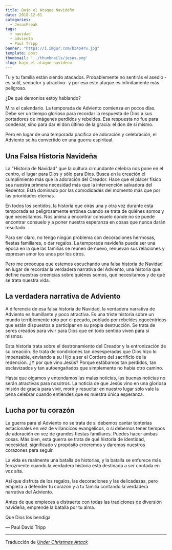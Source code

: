```yaml
---
title: Bajo el Ataque Navideño
date: 2018-12-01
categories: 
  - JesusFreak
tags:
  - navidad
  - adviento
  - Paul Tripp
banner: "https://i.imgur.com/bZ4p4ru.jpg"
template: post
thumbnail: '../thumbnails/jesus.png'
slug: bajo-el-ataque-navideno
---
```


Tu y tu familia están siendo atacados. Probablemente no sentirás el asedio -es sutil, seductor y atractivo- y por eso este ataque es infinitamente más peligroso.

¿De qué demonios estoy hablando?

Mira el calendario. La temporada de Adviento comienza en pocos días. Debe ser un tiempo glorioso para recordar la respuesta de Dios a sus portadores de imágenes perdidos y rebeldes. Esa respuesta no fue para condenar, sino para dar el don último de la gracia: el don de sí mismo.

Pero en lugar de una temporada pacífica de adoración y celebración, el Adviento se ha convertido en una guerra espiritual.

## Una Falsa Historia Navideña

La "Historia de Navidad" que la cultura circundante celebra nos pone en el centro, el lugar para Dios y sólo para Dios. Busca en la creación el cumplimiento más que la adoración del Creador. Hace que el placer físico sea nuestra primera necesidad más que la intervención salvadora del Redentor. Está dominado por las comodidades del momento más que por las prioridades eternas.

En todos los sentidos, la historia que oirás una y otra vez durante esta temporada es peligrosamente errónea cuando se trata de quiénes somos y qué necesitamos. Nos anima a encontrar consuelo donde no se puede encontrar consuelo y a poner nuestra esperanza en cosas que nunca darán resultado.

Para ser claro, no tengo ningún problema con decoraciones hermosas, fiestas familiares, o dar regalos. La temporada navideña puede ser una época en la que las familias se reúnen de nuevo, renuevan sus relaciones y expresan amor los unos por los otros.

Pero me preocupa que estemos escuchando una falsa historia de Navidad en lugar de recordar la verdadera narrativa del Adviento, una historia que define nuestras creencias sobre quiénes somos, qué necesitamos y de qué se trata nuestra vida.

## La verdadera narrativa de Adviento

A diferencia de esa falsa historia de Navidad, la verdadera narrativa de Adviento es humillante y poco atractiva. Es una triste historia sobre un mundo terriblemente roto por el pecado, poblado por rebeldes egocéntricos que están dispuestos a participar en su propia destrucción. Se trata de seres creados para vivir para Dios que en todo sentido viven para sí mismos.

Esta historia trata sobre el destronamiento del Creador y la entronización de su creación. Se trata de condiciones tan desesperadas que Dios hizo lo impensable, enviando a su Hijo a ser el Cordero del sacrificio de la redención. ¿Y por qué vino Jesús? Porque estábamos tan perdidos, tan esclavizados y tan autoengañados que simplemente no había otro camino.

Hasta que oigamos y entendamos las malas noticias, las buenas noticias no serán atractivas para nosotros. La noticia de que Jesús vino en una gloriosa misión de gracia para vivir, morir y resucitar en nuestro lugar sólo vale la pena celebrar cuando entiendes que es nuestra única esperanza.

## Lucha por tu corazón

La guerra para el Adviento no se trata de si debemos cantar tonterías estacionales en vez de villancicos evangélicos, o si debemos tener tiempos de adoración en vez de grandes fiestas familiares. Puedes hacer ambas cosas. Más bien, esta guerra se trata de qué historia de identidad, necesidad, significado y propósito creeremos y daremos nuestros corazones para seguir.

La vida es realmente una batalla de historias, y la batalla se enfurece más ferozmente cuando la verdadera historia está destinada a ser contada en voz alta.

Así que disfruta de los regalos, las decoraciones y las delicadezas, pero empieza a defender tu corazón y a tu familia contando la verdadera narrativa del Adviento.

Antes de que empieces a distraerte con todas las tradiciones de diversión navideña, emprende la batalla por tu alma.

Que Dios los bendiga

— Paul David Tripp

---

Traducción de _[Under Christmas Attack](https://www.paultripp.com/wednesdays-word/posts/under-christmas-attack)_
